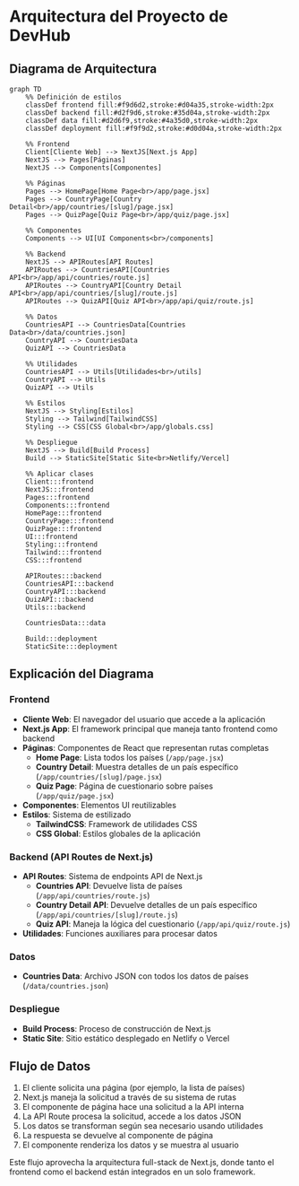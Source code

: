 # Arquitectura del Proyecto de DevHub

## Diagrama de Arquitectura

```mermaid
graph TD
    %% Definición de estilos
    classDef frontend fill:#f9d6d2,stroke:#d04a35,stroke-width:2px
    classDef backend fill:#d2f9d6,stroke:#35d04a,stroke-width:2px
    classDef data fill:#d2d6f9,stroke:#4a35d0,stroke-width:2px
    classDef deployment fill:#f9f9d2,stroke:#d0d04a,stroke-width:2px

    %% Frontend
    Client[Cliente Web] --> NextJS[Next.js App]
    NextJS --> Pages[Páginas]
    NextJS --> Components[Componentes]
    
    %% Páginas
    Pages --> HomePage[Home Page<br>/app/page.jsx]
    Pages --> CountryPage[Country Detail<br>/app/countries/[slug]/page.jsx]
    Pages --> QuizPage[Quiz Page<br>/app/quiz/page.jsx]
    
    %% Componentes
    Components --> UI[UI Components<br>/components]
    
    %% Backend
    NextJS --> APIRoutes[API Routes]
    APIRoutes --> CountriesAPI[Countries API<br>/app/api/countries/route.js]
    APIRoutes --> CountryAPI[Country Detail API<br>/app/api/countries/[slug]/route.js]
    APIRoutes --> QuizAPI[Quiz API<br>/app/api/quiz/route.js]
    
    %% Datos
    CountriesAPI --> CountriesData[Countries Data<br>/data/countries.json]
    CountryAPI --> CountriesData
    QuizAPI --> CountriesData
    
    %% Utilidades
    CountriesAPI --> Utils[Utilidades<br>/utils]
    CountryAPI --> Utils
    QuizAPI --> Utils
    
    %% Estilos
    NextJS --> Styling[Estilos]
    Styling --> Tailwind[TailwindCSS]
    Styling --> CSS[CSS Global<br>/app/globals.css]
    
    %% Despliegue
    NextJS --> Build[Build Process]
    Build --> StaticSite[Static Site<br>Netlify/Vercel]
    
    %% Aplicar clases
    Client:::frontend
    NextJS:::frontend
    Pages:::frontend
    Components:::frontend
    HomePage:::frontend
    CountryPage:::frontend
    QuizPage:::frontend
    UI:::frontend
    Styling:::frontend
    Tailwind:::frontend
    CSS:::frontend
    
    APIRoutes:::backend
    CountriesAPI:::backend
    CountryAPI:::backend
    QuizAPI:::backend
    Utils:::backend
    
    CountriesData:::data
    
    Build:::deployment
    StaticSite:::deployment
```

## Explicación del Diagrama

### Frontend
- **Cliente Web**: El navegador del usuario que accede a la aplicación
- **Next.js App**: El framework principal que maneja tanto frontend como backend
- **Páginas**: Componentes de React que representan rutas completas
  - **Home Page**: Lista todos los países (`/app/page.jsx`)
  - **Country Detail**: Muestra detalles de un país específico (`/app/countries/[slug]/page.jsx`)
  - **Quiz Page**: Página de cuestionario sobre países (`/app/quiz/page.jsx`)
- **Componentes**: Elementos UI reutilizables
- **Estilos**: Sistema de estilizado
  - **TailwindCSS**: Framework de utilidades CSS
  - **CSS Global**: Estilos globales de la aplicación

### Backend (API Routes de Next.js)
- **API Routes**: Sistema de endpoints API de Next.js
  - **Countries API**: Devuelve lista de países (`/app/api/countries/route.js`)
  - **Country Detail API**: Devuelve detalles de un país específico (`/app/api/countries/[slug]/route.js`)
  - **Quiz API**: Maneja la lógica del cuestionario (`/app/api/quiz/route.js`)
- **Utilidades**: Funciones auxiliares para procesar datos

### Datos
- **Countries Data**: Archivo JSON con todos los datos de países (`/data/countries.json`)

### Despliegue
- **Build Process**: Proceso de construcción de Next.js
- **Static Site**: Sitio estático desplegado en Netlify o Vercel

## Flujo de Datos

1. El cliente solicita una página (por ejemplo, la lista de países)
2. Next.js maneja la solicitud a través de su sistema de rutas
3. El componente de página hace una solicitud a la API interna
4. La API Route procesa la solicitud, accede a los datos JSON
5. Los datos se transforman según sea necesario usando utilidades
6. La respuesta se devuelve al componente de página
7. El componente renderiza los datos y se muestra al usuario

Este flujo aprovecha la arquitectura full-stack de Next.js, donde tanto el frontend como el backend están integrados en un solo framework.
